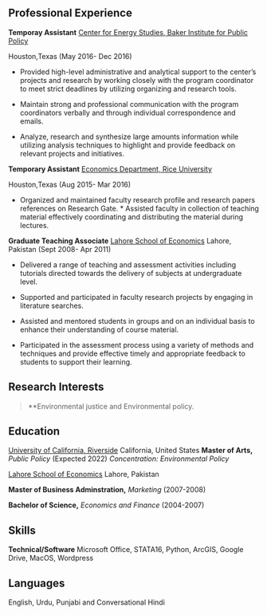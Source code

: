 ## Professional Experience 


__Temporay Assistant__ [Center for Energy Studies, Baker Institute for Public Policy](https://www.bakerinstitute.org/center-for-energy-studies/) 

Houston,Texas (May 2016- Dec 2016)

* Provided high-level administrative and analytical support to the center’s projects and research by working closely with the program coordinator to meet strict deadlines by utilizing organizing and research tools. 

* Maintain strong and professional communication with the program coordinators verbally and through individual correspondence and emails. 

* Analyze, research and synthesize large amounts information while utilizing analysis techniques to highlight and provide feedback on relevant projects and initiatives.

 __Temporary Assistant__ [Economics Department, Rice University](https://economics.rice.edu/)
 
 Houston,Texas (Aug 2015- Mar 2016) 
 
 * Organized and maintained faculty research profile and research papers references on Research Gate. * Assisted faculty in collection of teaching material effectively coordinating and distributing the material during lectures.
 
 __Graduate Teaching Associate__ [Lahore School of Economics](https://lahoreschoolofeconomics.edu.pk/) Lahore, Pakistan 
  (Sept 2008- Apr 2011) 
  
  * Delivered a range of teaching and assessment activities including tutorials directed towards the delivery of subjects at undergraduate level. 
  
  * Supported and participated in faculty research projects by engaging in literature searches. 
  
  * Assisted and mentored students in groups and on an individual basis to enhance their understanding of course material. 
  
  * Participated in the assessment process using a variety of methods and techniques and provide effective timely and appropriate feedback to students to support their learning. 
  
  ## Research Interests 
 
  >**Environmental justice and Environmental policy. 
  
  ## Education 

  [University of California, Riverside](https://spp.ucr.edu/) California, United States 
  __Master of Arts,__ *Public Policy* (Expected 2022) 
  *Concentration: Environmental Policy* 
  
  [Lahore School of Economics](https://lahoreschoolofeconomics.edu.pk/) Lahore, Pakistan 
  
  __Master of Business Adminstration,__ *Marketing* (2007-2008) 
  
  __Bachelor of Science,__ *Economics and Finance* (2004-2007) 
  
  ## Skills 

  
  __Technical/Software__ Microsoft Office, STATA16, Python, ArcGIS, Google Drive, MacOS, Wordpress 
  
  ## Languages 

  
  English, Urdu, Punjabi and Conversational Hindi
